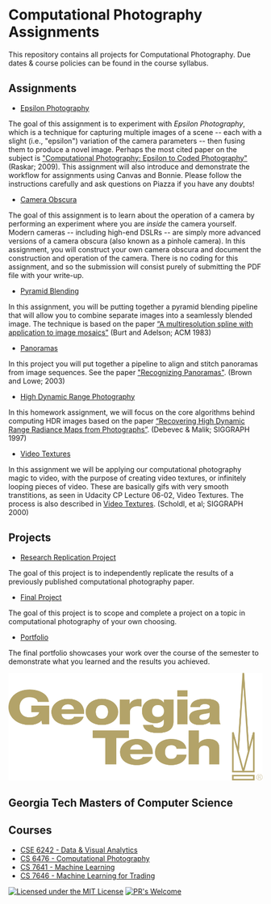 # Computational Photography Assignments

This repository contains all projects for Computational Photography. Due dates & course policies can be found in the course syllabus. 

## Assignments

- [Epsilon Photography](https://github.com/Jadams29/Georgia-Tech/tree/master/CS%206475%20-%20Computational%20Photography/assignments/A1-Epsilon_Photography)

The goal of this assignment is to experiment with *Epsilon Photography*, which is a technique for capturing multiple images of a scene -- each with a slight (i.e., "epsilon") variation of the camera parameters -- then fusing them to produce a novel image. Perhaps the most cited paper on the subject is ["Computational Photography: Epsilon to Coded Photography"](http://web.media.mit.edu/~raskar/Talks/ETCVparis08/raskarCompPhotoEpsilonCodedETVC08paper.pdf) (Raskar; 2009).
This assignment will also introduce and demonstrate the workflow for assignments using Canvas and Bonnie. Please follow the instructions carefully and ask questions on Piazza if you have any doubts!


- [Camera Obscura](https://github.com/Jadams29/Georgia-Tech/tree/master/CS%206475%20-%20Computational%20Photography/assignments/A2-Camera_Obscura)

The goal of this assignment is to learn about the operation of a camera by performing an experiment where you are _inside_ the camera yourself. Modern cameras -- including high-end DSLRs -- are simply more advanced versions of a camera obscura (also known as a pinhole camera). In this assignment, you will construct your own camera obscura and document the construction and operation of the camera. There is no coding for this assignment, and so the submission will consist purely of submitting the PDF file with your write-up.


- [Pyramid Blending](https://github.com/Jadams29/Georgia-Tech/tree/master/CS%206475%20-%20Computational%20Photography/assignments/A3-Blending)

In this assignment, you will be putting together a pyramid blending pipeline that will allow you to combine separate images into a seamlessly blended image. The technique is based on the paper [“A multiresolution spline with application to image mosaics”](http://persci.mit.edu/pub_pdfs/spline83.pdf) (Burt and Adelson; ACM 1983)


- [Panoramas](https://github.com/Jadams29/Georgia-Tech/tree/master/CS%206475%20-%20Computational%20Photography/assignments/A4-Panoramas)

In this project you will put together a pipeline to align and stitch panoramas from image sequences. See the paper ["Recognizing Panoramas"](http://matthewalunbrown.com/papers/iccv2003.pdf). (Brown and Lowe; 2003)


- [High Dynamic Range Photography](https://github.com/Jadams29/Georgia-Tech/tree/master/CS%206475%20-%20Computational%20Photography/assignments/A5-HDR)

In this homework assignment, we will focus on the core algorithms behind computing HDR images based on the paper [“Recovering High Dynamic Range Radiance Maps from Photographs”](http://www.pauldebevec.com/Research/HDR/debevec-siggraph97.pdf). (Debevec & Malik; SIGGRAPH 1997)


- [Video Textures](https://github.com/Jadams29/Georgia-Tech/tree/master/CS%206475%20-%20Computational%20Photography/assignments/A6-Video_Textures)

In this assignment we will be applying our computational photography magic to video, with the purpose of creating video textures, or infinitely looping pieces of video. These are basically gifs with very smooth transtitions, as seen in Udacity CP Lecture 06-02, Video Textures. The process is also described in [Video Textures](http://cs.colby.edu/courses/F07/cs397/papers/schodl-videoTextures-sig00.pdf). (Scholdl, et al; SIGGRAPH 2000)


## Projects

- [Research Replication Project](https://github.com/Jadams29/Georgia-Tech/tree/master/CS%206475%20-%20Computational%20Photography/assignments/MT-Research_Project)

The goal of this project is to independently replicate the results of a previously published computational photography paper.


- [Final Project](https://github.com/Jadams29/Georgia-Tech/tree/master/CS%206475%20-%20Computational%20Photography/assignments/Final_Project)

The goal of this project is to scope and complete a project on a topic in computational photography of your own choosing. 


- [Portfolio](https://github.com/Jadams29/Georgia-Tech/tree/master/CS%206475%20-%20Computational%20Photography/assignments/Portfolio)

The final portfolio showcases your work over the course of the semester to demonstrate what you learned and the results you achieved.



![Georgia Tech Logo](https://github.com/Jadams29/Georgia-Tech/blob/master/gt-logo.png)
## **Georgia Tech Masters of Computer Science**


## Courses
* [CSE 6242 - Data & Visual Analytics](https://github.com/Jadams29/Georgia-Tech/tree/master/CSE%206242%20-%20Data%20%26%20Visual%20Analytics)
* [CS 6476 - Computational Photography](https://github.com/Jadams29/Georgia-Tech/tree/master/CS%206475%20-%20Computational%20Photography)
* [CS 7641 - Machine Learning](https://github.com/Jadams29/Georgia-Tech/tree/master/CS%207641%20-%20Machine%20Learning)
* [CS 7646 - Machine Learning for Trading](https://github.com/Jadams29/Georgia-Tech/tree/master/CS%207646%20-%20Machine%20Learning%20for%20Trading)


[![Licensed under the MIT License](https://img.shields.io/badge/License-MIT-blue.svg)](https://github.com/Microsoft/BosqueLanguage/blob/master/LICENSE.txt)
[![PR's Welcome](https://img.shields.io/badge/PRs%20-welcome-brightgreen.svg)](#contribute)

